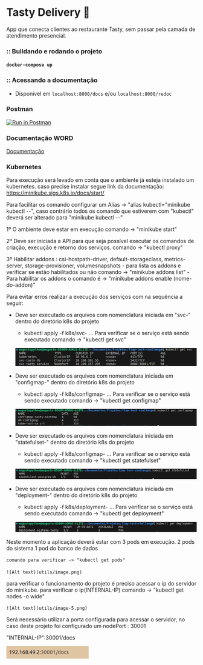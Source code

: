 # Tasty Delivery 🍕

App que conecta clientes ao restaurante Tasty, sem passar pela
camada de atendimento presencial.

### :: Buildando e rodando o projeto

**`docker-compose up `**

### :: Acessando a documentação

- Disponível em `localhost:8000/docs` e/ou `localhost:8000/redoc`

### Postman

[![Run in Postman](https://run.pstmn.io/button.svg)](https://god.gw.postman.com/run-collection/7863369-c1c3e6cc-c9b5-47e8-9820-28aab34ff497?action=collection%2Ffork&source=rip_markdown&collection-url=entityId%3D7863369-c1c3e6cc-c9b5-47e8-9820-28aab34ff497%26entityType%3Dcollection%26workspaceId%3D7722f8b0-e64b-48df-8938-eabd38a000cd)

### Documentação WORD

[Documentação](https://docs.google.com/document/d/1aGpq26gV_-5NqVgCxIWloruXr-YnNfkn-rSJ9hvTfsY/edit)

### Kubernetes

Para execução será levado em conta que o ambiente já esteja instalado um kubernetes.
caso precise instalar segue link da documentação:
https://minikube.sigs.k8s.io/docs/start/


Para facilitar os comando configurar um Alias -> "alias kubectl="minikube kubectl --", caso contrário todos os comando que estiverem com "kubectl" deverá ser alterado para "minikube kubectl --"

1º O ambiente deve estar em execução comando -> "minikube start"

2º Deve ser iniciada a API para que seja possível executar os comandos de criação, execução e retorno dos serviços. comando -> "kubectl proxy"

3º Habilitar addons : csi-hostpath-driver, default-storageclass, metrics-server, storage-provisioner, volumesnapshots
    - para lista os addons e verificar se estão habilitados ou não comando -> "minikube addons list"
    - Para habilitar os addons o comando é -> "minikube addons enable (nome-do-addon)"

Para evitar erros realizar a execução dos serviços com na sequência a seguir:

- Deve ser executado os arquivos com nomenclatura iniciada em "svc-" dentro do diretório k8s do projeto
    - kubectl apply -f k8s/svc- ...
    Para verificar se o serviço está sendo executado comando -> "kubectl get svc"

    ![Alt text](utils/image-1.png)
    
- Deve ser executado os arquivos com nomenclatura iniciada em "configmap-" dentro do diretório k8s do projeto
    - kubectl apply -f k8s/configmap- ...
    Para verificar se o serviço está sendo executado comando -> "kubectl get configmap"

    ![Alt text](utils/image-2.png)

- Deve ser executado os arquivos com nomenclatura iniciada em "statefulset-" dentro do diretório k8s do projeto
    - kubectl apply -f k8s/configmap- ...
    Para verificar se o serviço está sendo executado comando -> "kubectl get statefulset"

    ![Alt text](utils/image-3.png)

- Deve ser executado os arquivos com nomenclatura iniciada em "deployment-" dentro do diretório k8s do projeto
    - kubectl apply -f k8s/deployment- ...
    Para verificar se o serviço está sendo executado comando -> "kubectl get deployment"

    ![Alt text](utils/image-4.png)

Neste momento a aplicação deverá estar com 3 pods em execução.
    2 pods do sistema
    1 pod do banco de dados

    comando para verificar -> "kubectl get pods"

    ![Alt text](utils/image.png)

para verificar o funcionamento do projeto é preciso acessar o ip do servidor do minikube.
    para verificar o ip(INTERNAL-IP) comando -> "kubectl get nodes -o wide"

    ![Alt text](utils/image-5.png)

Será necessário utilizar a porta configurada para acessar o servidor, no caso deste projeto foi configurado um nodePort : 30001

"INTERNAL-IP":30001/docs

![Alt text](utils/image-6.png)


